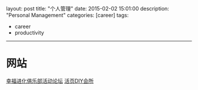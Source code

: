 layout: post
title: "个人管理"
date: 2015-02-02 15:01:00
description: "Personal Management"
categories: [career]
tags:
- career
- productivity
---
网站
====
[幸福进化俱乐部活动论坛](http://bbs.upwith.me/forum.php)
[活页DIY会所](http://www.looseleaf.cn/)
